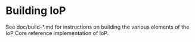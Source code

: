 Building IoP
================

See doc/build-*.md for instructions on building the various
elements of the IoP Core reference implementation of IoP.
